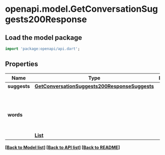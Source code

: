 # openapi.model.GetConversationSuggests200Response

## Load the model package
```dart
import 'package:openapi/api.dart';
```

## Properties
Name | Type | Description | Notes
------------ | ------------- | ------------- | -------------
**suggests** | [**GetConversationSuggests200ResponseSuggests**](GetConversationSuggests200ResponseSuggests.md) |  | 
**words** | [**List<Object>**](Object.md) |  | [default to const []]

[[Back to Model list]](../README.md#documentation-for-models) [[Back to API list]](../README.md#documentation-for-api-endpoints) [[Back to README]](../README.md)


